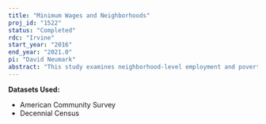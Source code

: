 ```yaml
---
title: "Minimum Wages and Neighborhoods"
proj_id: "1522"
status: "Completed"
rdc: "Irvine"
start_year: "2016"
end_year: "2021.0"
pi: "David Neumark"
abstract: "This study examines neighborhood-level employment and poverty status following changes in the minimum wage, with a focus on whether any changes in employment status disproportionally affect socioeconomically disadvantaged neighborhoods. The project will use the 2005-2013 American Community Survey (ACS) and 1960-2010 Decennial Census microdata to generate neighborhood-level employment outcome estimates at the Census tract-level. "
---
```


**Datasets Used:**

  - American Community Survey 
  - Decennial Census 

